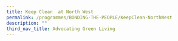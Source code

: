 ```yaml
---
title: Keep Clean  at North West
permalink: /programmes/BONDING-THE-PEOPLE/KeepClean-NorthWest
description: ""
third_nav_title: Advocating Green Living
---
```







